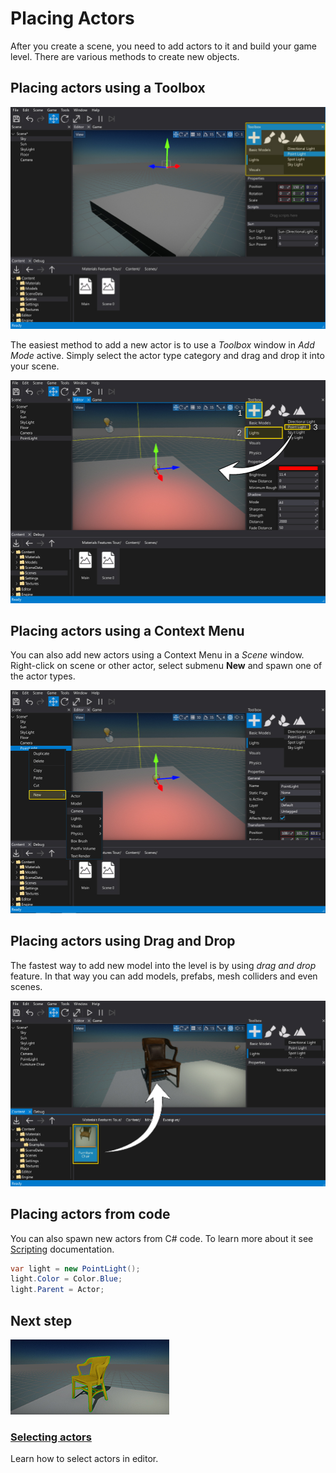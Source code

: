 # Placing Actors

After you create a scene, you need to add actors to it and build your game level. There are various methods to create new objects.

## Placing actors using a Toolbox

![Toolbox Window](media/toolbox-win.jpg)

The easiest method to add a new actor is to use a *Toolbox* window in *Add Mode* active.
Simply select the actor type category and drag and drop it into your scene.

![Toolbox Spawn Actor](media/toolbox-spawn.jpg)

## Placing actors using a Context Menu

You can also add new actors using a Context Menu in a *Scene* window. Right-click on scene or other actor, select submenu **New** and spawn one of the actor types.

![Scene Window Spawn Actor](media/context-menu-spawning.jpg)

## Placing actors using Drag and Drop

The fastest way to add new model into the level is by using *drag and drop* feature. In that way you can add models, prefabs, mesh colliders and even scenes.

![Drag and Drop Spawn Model](media/drag-drop-spawn-model.jpg)

## Placing actors from code

You can also spawn new actors from C# code. To learn more about it see [Scripting](../../scripting/index.md) documentation.

```cs
var light = new PointLight();
light.Color = Color.Blue;
light.Parent = Actor;
```

## Next step

<div class="frontpage">

<div class="frontpage-section">
<a href="selecting-actors.md"><img src="media/selecting-actors-icon.jpg"></a>
<h3><a href="selecting-actors.md">Selecting actors</a></h3>
<p>Learn how to select actors in editor.</p>
</div>

</div>
